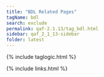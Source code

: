 ```yaml
---
title: "BDL Related Pages"
tagName: bdl
search: exclude
permalink: qaf-2.1.13/tag_bdl.html
sidebar: qaf_2_1_13-sidebar
folder: latest
---
```

{% include taglogic.html %}

{% include links.html %}
